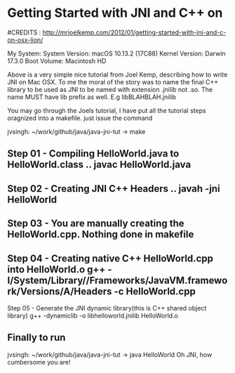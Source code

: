 # Getting Started with JNI and C++ on 

#CREDITS : http://mrjoelkemp.com/2012/01/getting-started-with-jni-and-c-on-osx-lion/

My System:
System Version:	macOS 10.13.2 (17C88)
Kernel Version:	Darwin 17.3.0
Boot Volume:	Macintosh HD

Above is a very simple nice tutorial from Joel Kemp, describing how to write JNI on Mac OSX. To me the moral of the story was to name the final C++ library to be used as JNI to be named with extension .jnilib not .so. The name MUST have lib prefix as well. E.g libBLAHBLAH.jnilib


You may go through the Joels tutorial, I have put all the tutorial steps oragnized into a makefile. just issue the command

jvsingh: ~/work/github/java/java-jni-tut  -> make

Step 01 - Compiling HelloWorld.java to HelloWorld.class ..
javac HelloWorld.java
-------------------------------------------------------
Step 02 - Creating JNI C++ Headers ..
javah -jni HelloWorld
-------------------------------------------------------
Step 03 - You are manually creating the HelloWorld.cpp. Nothing done in makefile
-------------------------------------------------------
Step 04 -  Creating native C++  HelloWorld.cpp into HelloWorld.o
g++ -I/System/Library//Frameworks/JavaVM.framework/Versions/A/Headers -c HelloWorld.cpp
-------------------------------------------------------
Step 05 - Generate the JNI dynamic library(this is C++ shared object library)
g++ -dynamiclib -o libhelloworld.jnilib HelloWorld.o

## Finally to run
jvsingh: ~/work/github/java/java-jni-tut  -> java HelloWorld
Oh JNI, how cumbersome you are!
